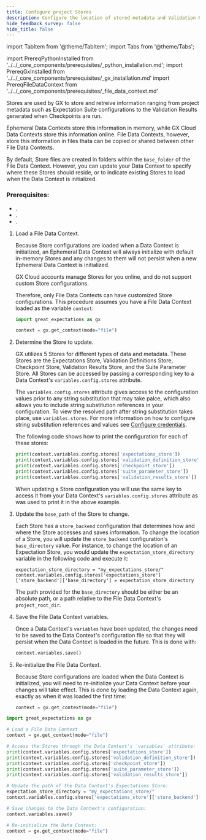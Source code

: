 ```yaml
---
title: Configure project Stores
description: Configure the location of stored metadata and Validation Results for a File Data Context.
hide_feedback_survey: false
hide_title: false
---
```


import TabItem from '@theme/TabItem';
import Tabs from '@theme/Tabs';

import PrereqPythonInstalled from '../../_core_components/prerequisites/_python_installation.md';
import PrereqGxInstalled from '../../_core_components/prerequisites/_gx_installation.md'
import PrereqFileDataContext from '../../_core_components/prerequisites/_file_data_context.md'


Stores are used by GX to store and retreive information ranging from project metadata such as Expectation Suite configurations to the Validation Results generated when Checkpoints are run.

Ephemeral Data Contexts store this information in memory, while GX Cloud Data Contexts store this information online.  File Data Contexts, however, store this information in files thata can be copied or shared between other File Data Contexts.

By default, Store files are created in folders within the `base_folder` of the File Data Context.  However, you can update your Data Context to specify where these Stores should reside, or to indicate existing Stores to load when the Data Context is initialized.

### Prerequisites:

- <PrereqPythonInstalled/>.
- <PrereqGxInstalled/>.
- <PrereqFileDataContext/>.

<Tabs>

<TabItem value="procedure" label="Procedure">

1. Load a File Data Context.

   Because Store configurations are loaded when a Data Context is initialized, an Ephemeral Data Context will always initialize with default in-memory Stores and any changes to them will not persist when a new Ephemeral Data Context is initialized. 

   GX Cloud accounts manage Stores for you online, and do not support custom Store configurations.

   Therefore, only File Data Contexts can have customized Store configurations.  This procedure assumes you have a File Data Context loaded as the variable `context`:

   ```python title="Python"
   import great_expectations as gx
   
   context = gx.get_context(mode="file")
   ```

2. Determine the Store to update.

   GX utilizes 5 Stores for different types of data and metadata.  These Stores are the Expectations Store, Validation Definitions Store, Checkpoint Store, Validation Results Store, and the Suite Parameter Store.  All Stores can be accessed by passing a corresponding key to a Data Context's `variables.config.stores` attribute.  

   The `variables.config.stores` attribute gives access to the configuration values prior to any string substitution that may take palce, which also allows you to include string substitution references in your configuration.  To view the resolved path after string substitution takes place, use `variables.stores`.  For more information on how to configure string substitution references and values see [Configure credentials](/core/configure_project_settings/configure_credentials/configure_credentials.md).

   The following code shows how to print the configuration for each of these stores:

   ```python title="Python"
   print(context.variables.config.stores['expectations_store'])
   print(context.variables.config.stores['validation_definition_store'])
   print(context.variables.config.stores['checkpoint_store'])
   print(context.variables.config.stores['suite_parameter_store'])
   print(context.variables.config.stores['validation_results_store'])
   ```
   
   When updating a Store configuration you will use the same key to access it from your Data Context's `variables.config.stores` attribute as was used to print it in the above example.
   
3. Update the `base_path` of the Store to change.

   Each Store has a `store_backend` configuration that determines how and where the Store accesses and saves information.  To change the location of a Store, you will update the `store_backend` configuration's `base_directory` value.  For instance, to change the location of an Expectation Store, you would update the `expectation_store_directory` variable in the following code and execute it:

   ```pyhton title="Python"
   expectation_store_directory = "my_expectations_store/"
   context.variables.config.stores['expectations_store']['store_backend']['base_directory'] = expectation_store_directory
   ```

   The path provided for the `base_directory` should be either be an absolute path, or a path relative to the File Data Context's `project_root_dir`.

4. Save the File Data Context variables.

   Once a Data Context's `variables` have been updated, the changes need to be saved to the Data Context's configuration file so that they will persist when the Data Context is loaded in the future.  This is done with:

   ```python title="Python"
   context.variables.save()
   ```

5. Re-initialize the File Data Context.

   Because Store configurations are loaded when the Data Context is initialized, you will need to re-initialize your Data Context before your changes will take effect.  This is done by loading the Data Context again, exactly as when it was loaded the first time:

   ```python title="Python"
   context = gx.get_context(mode="file")
   ```

</TabItem>

<TabItem value="sample_code" label="Sample code">

```python
import great_expectations as gx

# Load a File Data Context
context = gx.get_context(mode="file")

# Access the Stores through the Data Context's `variables` attribute:
print(context.variables.config.stores['expectations_store'])
print(context.variables.config.stores['validation_definition_store'])
print(context.variables.config.stores['checkpoint_store'])
print(context.variables.config.stores['suite_parameter_store'])
print(context.variables.config.stores['validation_results_store'])

# Update the path of the Data Context's Expectations Store:
expectation_store_directory = "my_expectations_store/"
context.variables.config.stores['expectations_store']['store_backend']['base_directory'] = expectation_store_directory

# Save changes to the Data Context's configuration:
context.variables.save()

# Re-initialize the Data Context:
context = gx.get_context(mode="file")
```

</TabItem>

</Tabs>

